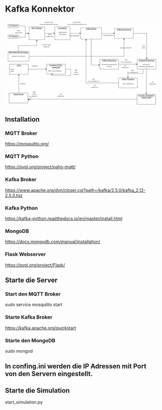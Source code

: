 

# Kafka Konnektor


![Architekturbild](architekturbild.png)


## Installation

### MQTT Broker
https://mosquitto.org/

### MQTT Python
https://pypi.org/project/paho-mqtt/

### Kafka Broker
https://www.apache.org/dyn/closer.cgi?path=/kafka/2.5.0/kafka_2.12-2.5.0.tgz

### Kafka Python
https://kafka-python.readthedocs.io/en/master/install.html

### MongoDB
https://docs.mongodb.com/manual/installation/

### Flask Webserver
https://pypi.org/project/Flask/


## Starte die Server

### Start den MQTT Broker
sudo service mosquitto start 

### Starte Kafka Broker
https://kafka.apache.org/quickstart


### Starte den MongoDB
sudo mongod


## In confing.ini werden die IP Adressen mit Port von den Servern eingestellt.


## Starte die Simulation
start_simulation.py















